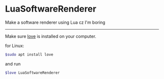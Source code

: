# LuaSoftwareRenderer
Make a software renderer using Lua cz I'm boring

---

Make sure [love](https://love2d.org/wiki/Main_Page) is installed on your computer.

for Linux:

``` bash
$sudo apt install love
```

and run

```bash	
$love LuaSoftwareRenderer
```

